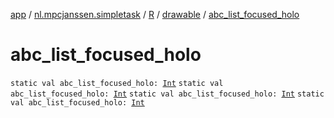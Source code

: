 [app](../../../index.md) / [nl.mpcjanssen.simpletask](../../index.md) / [R](../index.md) / [drawable](index.md) / [abc_list_focused_holo](.)

# abc_list_focused_holo

`static val abc_list_focused_holo: `[`Int`](https://kotlinlang.org/api/latest/jvm/stdlib/kotlin/-int/index.html)
`static val abc_list_focused_holo: `[`Int`](https://kotlinlang.org/api/latest/jvm/stdlib/kotlin/-int/index.html)
`static val abc_list_focused_holo: `[`Int`](https://kotlinlang.org/api/latest/jvm/stdlib/kotlin/-int/index.html)
`static val abc_list_focused_holo: `[`Int`](https://kotlinlang.org/api/latest/jvm/stdlib/kotlin/-int/index.html)